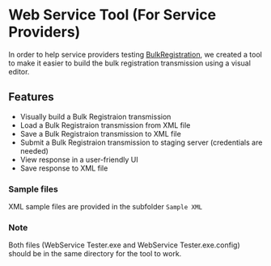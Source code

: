 # Web Service Tool (For Service Providers)


In order to help service providers testing [BulkRegistration](https://github.com/azavar/SST-API/blob/master/Bulk%20Registration%20ReadMe.md), we created a tool to make it easier to build the bulk registration transmission using a visual editor.

## Features

- Visually build a Bulk Registraion transmission
- Load a Bulk Registraion transmission from XML file
- Save a Bulk Registraion transmission to XML file
- Submit a Bulk Registraion transmission to staging server (credentials are needed)
- View response in a user-friendly UI
- Save response to XML file

### Sample files
XML sample files are provided in the subfolder `Sample XML`

### Note
Both files (WebService Tester.exe and WebService Tester.exe.config) should be in the same directory for the tool to work.

